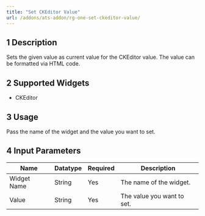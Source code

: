 ```yaml
---
title: "Set CKEditor Value"
url: /addons/ats-addon/rg-one-set-ckeditor-value/
---
```


## 1 Description

Sets the given value as current value for the CKEditor value. The value can be formatted via HTML code.

## 2 Supported Widgets

* CKEditor

## 3 Usage

Pass the name of the widget and the value you want to set.

## 4 Input Parameters

Name | Datatype | Required | Description
---- | -------- | ------- |---------------
Widget Name | String | Yes | The name of the widget.
Value | String | Yes | The value you want to set.
